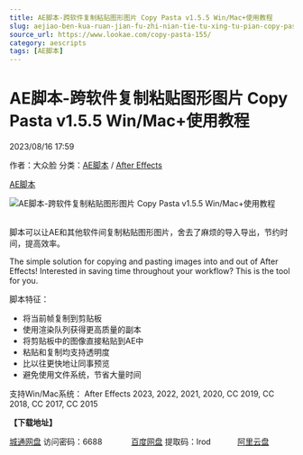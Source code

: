 ```yaml
---
title: AE脚本-跨软件复制粘贴图形图片 Copy Pasta v1.5.5 Win/Mac+使用教程
slug: aejiao-ben-kua-ruan-jian-fu-zhi-nian-tie-tu-xing-tu-pian-copy-pasta-v1-5-5-win-mac-shi-yong-jiao-cheng
source_url: https://www.lookae.com/copy-pasta-155/
category: aescripts
tags: [AE脚本]
---
```

# AE脚本-跨软件复制粘贴图形图片 Copy Pasta v1.5.5 Win/Mac+使用教程

2023/08/16 17:59

作者：大众脸
分类：[AE脚本](https://www.lookae.com/after-effects/aescripts/) / [After Effects](https://www.lookae.com/after-effects/)

[AE脚本](https://www.lookae.com/tag/ae%e8%84%9a%e6%9c%ac/)

![AE脚本-跨软件复制粘贴图形图片 Copy Pasta v1.5.5 Win/Mac+使用教程](https://www.lookae.com/wp-content/uploads/2018/09/Copy-Pasta.jpg "AE脚本-跨软件复制粘贴图形图片 Copy Pasta v1.5.5 Win/Mac+使用教程-LookAE.com")

[﻿﻿﻿](https://cloud.video.taobao.com/play/u/null/p/1/e/6/t/1/422960424414.mp4)  
脚本可以让AE和其他软件间复制粘贴图形图片，舍去了麻烦的导入导出，节约时间，提高效率。

The simple solution for copying and pasting images into and out of After Effects! Interested in saving time throughout your workflow? This is the tool for you.

脚本特征：

* 将当前帧复制到剪贴板
* 使用渲染队列获得更高质量的副本
* 将剪贴板中的图像直接粘贴到AE中
* 粘贴和复制均支持透明度
* 比以往更快地让同事预览
* 避免使用文件系统，节省大量时间

支持Win/Mac系统： After Effects 2023, 2022, 2021, 2020, CC 2019, CC 2018, CC 2017, CC 2015

**【下载地址】**

[城通网盘](https://url70.ctfile.com/f/2827370-915766557-a1e1eb?p=4431) 访问密码：6688             [百度网盘](https://pan.baidu.com/s/1ZYUst-2-DlKDi43Fh_HBMw?pwd=lrod) 提取码：lrod            [阿里云盘](https://www.aliyundrive.com/s/GvYVURjeuwu)
